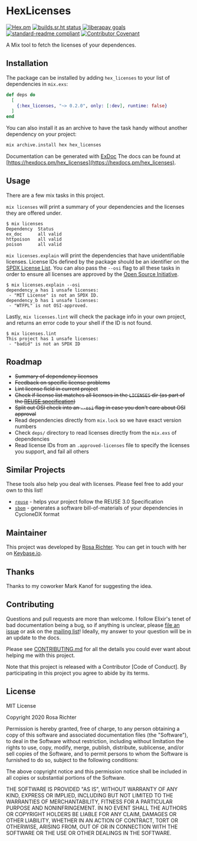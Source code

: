 <!--
SPDX-FileCopyrightText: 2021 Rosa Richter

SPDX-License-Identifier: MIT
-->

# HexLicenses

[![Hex.pm](https://img.shields.io/hexpm/v/hex_licenses)](https://hex.pm/packages/hex_licenses/)
[![builds.sr.ht status](https://builds.sr.ht/~cosmicrose/hex_licenses.svg)](https://builds.sr.ht/~cosmicrose/hex_licenses?)
[![liberapay goals](https://img.shields.io/liberapay/goal/rosa.svg?logo=liberapay)](https://liberapay.com/rosa)
[![standard-readme compliant](https://img.shields.io/badge/readme%20style-standard-brightgreen.svg)](https://github.com/RichardLitt/standard-readme)
[![Contributor Covenant](https://img.shields.io/badge/Contributor%20Covenant-v2.0%20adopted-ff69b4.svg)](code_of_conduct.md)

A Mix tool to fetch the licenses of your dependences.

## Installation

The package can be installed by adding `hex_licenses` to your list of dependencies in `mix.exs`:

```elixir
def deps do
  [
    {:hex_licenses, "~> 0.2.0", only: [:dev], runtime: false}
  ]
end
```

You can also install it as an archive to have the task handy without another dependency on your project:

```sh
mix archive.install hex hex_licenses
```

Documentation can be generated with [ExDoc](https://github.com/elixir-lang/ex_doc)
The docs can be found at [https://hexdocs.pm/hex_licenses](https://hexdocs.pm/hex_licenses).

## Usage

There are a few mix tasks in this project.

`mix licenses` will print a summary of your dependencies and the licenses they are offered under.

```
$ mix licenses
Dependency  Status
ex_doc      all valid
httpoison   all valid
poison      all valid
```

`mix licenses.explain` will print the dependencies that have unidentifiable licenses.
License IDs defined by the package should be an identifier on the [SPDX License List](https://spdx.org/licences).
You can also pass the `--osi` flag to all these tasks in order to ensure all licenses are approved by the [Open Source Initiative](https://opensource.org).

```
$ mix licenses.explain --osi
dependency_a has 1 unsafe licenses:
 - "MIT License" is not an SPDX ID.
dependency_b has 1 unsafe licenses:
 - "WTFPL" is not OSI-approved.
```

Lastly, `mix licenses.lint` will check the package info in your own project,
and returns an error code to your shell if the ID is not found.

```
$ mix licenses.lint
This project has 1 unsafe licenses:
 - "badid" is not an SPDX ID
```

## Roadmap

- ~~Summary of dependency licenses~~
- ~~Feedback on specific license problems~~
- ~~Lint license field in current project~~
- ~~Check if license list matches all licenses in the `LICENSES` dir (as part of the [REUSE specification](https://reuse.software))~~
- ~~Split out OSI check into an `--osi` flag in case you don't care about OSI approval~~
- Read dependencies directly from `mix.lock` so we have exact version numbers
- Check `deps/` directory to read licenses directly from the `mix.exs` of dependencies
- Read license IDs from an `.approved-licenses` file to specify the licenses you support, and fail all others

## Similar Projects

These tools also help you deal with licenses.
Please feel free to add your own to this list!

- [`reuse`](https://reuse.software) - helps your project follow the REUSE 3.0 Specification
- [`sbom`](https://hex.pm/packages/sbom) - generates a software bill-of-materials of your dependencies in CycloneDX format

## Maintainer

This project was developed by [Rosa Richter](https://about.me/rosa.richter).
You can get in touch with her on [Keybase.io](https://keybase.io/cantido).

## Thanks

Thanks to my coworker Mark Kanof for suggesting the idea.

## Contributing

Questions and pull requests are more than welcome.
I follow Elixir's tenet of bad documentation being a bug,
so if anything is unclear, please [file an issue](https://todo.sr.ht/~cosmicrose/hex_licenses) or ask on the [mailing list]!
Ideally, my answer to your question will be in an update to the docs.

Please see [CONTRIBUTING.md](CONTRIBUTING.md) for all the details you could ever want about helping me with this project.

Note that this project is released with a Contributor [Code of Conduct].
By participating in this project you agree to abide by its terms.

## License

MIT License

Copyright 2020 Rosa Richter

Permission is hereby granted, free of charge, to any person obtaining a copy of
this software and associated documentation files (the "Software"), to deal in
the Software without restriction, including without limitation the rights to
use, copy, modify, merge, publish, distribute, sublicense, and/or sell copies
of the Software, and to permit persons to whom the Software is furnished to do
so, subject to the following conditions:

The above copyright notice and this permission notice shall be included in all
copies or substantial portions of the Software.

THE SOFTWARE IS PROVIDED "AS IS", WITHOUT WARRANTY OF ANY KIND, EXPRESS OR
IMPLIED, INCLUDING BUT NOT LIMITED TO THE WARRANTIES OF MERCHANTABILITY,
FITNESS FOR A PARTICULAR PURPOSE AND NONINFRINGEMENT. IN NO EVENT SHALL THE
AUTHORS OR COPYRIGHT HOLDERS BE LIABLE FOR ANY CLAIM, DAMAGES OR OTHER
LIABILITY, WHETHER IN AN ACTION OF CONTRACT, TORT OR OTHERWISE, ARISING FROM,
OUT OF OR IN CONNECTION WITH THE SOFTWARE OR THE USE OR OTHER DEALINGS IN THE
SOFTWARE.

[mailing list]: https://lists.sr.ht/~cosmicrose/hex_licenses

